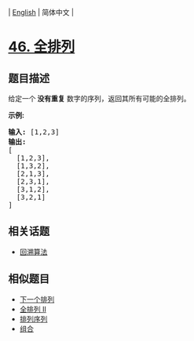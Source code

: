 
| [English](README_EN.md) | 简体中文 |

# [46. 全排列](https://leetcode-cn.com/problems/permutations/)

## 题目描述

<p>给定一个<strong> 没有重复</strong> 数字的序列，返回其所有可能的全排列。</p>

<p><strong>示例:</strong></p>

<pre><strong>输入:</strong> [1,2,3]
<strong>输出:</strong>
[
  [1,2,3],
  [1,3,2],
  [2,1,3],
  [2,3,1],
  [3,1,2],
  [3,2,1]
]</pre>


## 相关话题

- [回溯算法](https://leetcode-cn.com/tag/backtracking)

## 相似题目

- [下一个排列](../next-permutation/README.md)
- [全排列 II](../permutations-ii/README.md)
- [排列序列](../permutation-sequence/README.md)
- [组合](../combinations/README.md)
